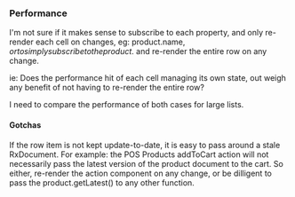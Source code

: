 ### Performance

I'm not sure if it makes sense to subscribe to each property, and only re-render each cell on changes, eg: product.name$, or to simply subscribe to the product.$ and re-render the entire row on any change.

ie: Does the performance hit of each cell managing its own state, out weigh any benefit of not having to re-render the entire row?

I need to compare the performance of both cases for large lists.

#### Gotchas

If the row item is not kept update-to-date, it is easy to pass around a stale RxDocument. For example: the POS Products addToCart action will not necessarily pass the latest version of the product document to the cart. So either, re-render the action component on any change, or be dilligent to pass the product.getLatest() to any other function.
